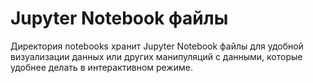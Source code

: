 # Jupyter Notebook файлы

Директория notebooks хранит Jupyter Notebook файлы для удобной визуализации данных или других манипуляций с данными, которые удобнее делать в интерактивном режиме.  
